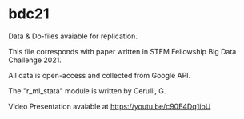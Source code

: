 # bdc21
Data &amp; Do-files avaiable for replication.

This file corresponds with paper written in STEM Fellowship Big Data Challenge 2021.

All data is open-access and collected from Google API.

The "r_ml_stata" module is written by Cerulli, G.

Video Presentation avaiable at https://youtu.be/c90E4Dq1ibU

